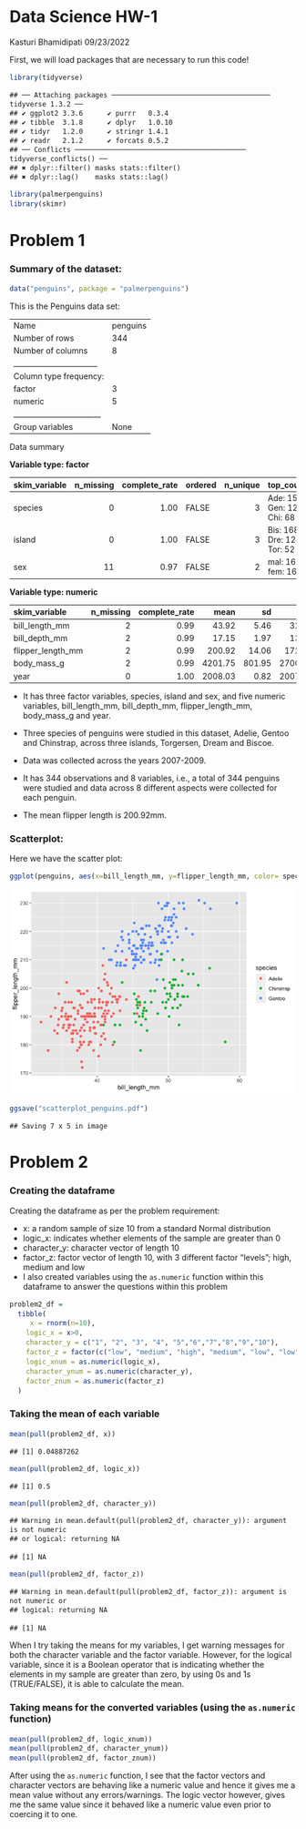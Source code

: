 Data Science HW-1
================
Kasturi Bhamidipati
09/23/2022

First, we will load packages that are necessary to run this code!

``` r
library(tidyverse)
```

    ## ── Attaching packages ─────────────────────────────────────── tidyverse 1.3.2 ──
    ## ✔ ggplot2 3.3.6      ✔ purrr   0.3.4 
    ## ✔ tibble  3.1.8      ✔ dplyr   1.0.10
    ## ✔ tidyr   1.2.0      ✔ stringr 1.4.1 
    ## ✔ readr   2.1.2      ✔ forcats 0.5.2 
    ## ── Conflicts ────────────────────────────────────────── tidyverse_conflicts() ──
    ## ✖ dplyr::filter() masks stats::filter()
    ## ✖ dplyr::lag()    masks stats::lag()

``` r
library(palmerpenguins)
library(skimr)
```

# Problem 1

### Summary of the dataset:

``` r
data("penguins", package = "palmerpenguins")
```

This is the Penguins data set:

|                                                  |          |
|:-------------------------------------------------|:---------|
| Name                                             | penguins |
| Number of rows                                   | 344      |
| Number of columns                                | 8        |
| \_\_\_\_\_\_\_\_\_\_\_\_\_\_\_\_\_\_\_\_\_\_\_   |          |
| Column type frequency:                           |          |
| factor                                           | 3        |
| numeric                                          | 5        |
| \_\_\_\_\_\_\_\_\_\_\_\_\_\_\_\_\_\_\_\_\_\_\_\_ |          |
| Group variables                                  | None     |

Data summary

**Variable type: factor**

| skim_variable | n_missing | complete_rate | ordered | n_unique | top_counts                  |
|:--------------|----------:|--------------:|:--------|---------:|:----------------------------|
| species       |         0 |          1.00 | FALSE   |        3 | Ade: 152, Gen: 124, Chi: 68 |
| island        |         0 |          1.00 | FALSE   |        3 | Bis: 168, Dre: 124, Tor: 52 |
| sex           |        11 |          0.97 | FALSE   |        2 | mal: 168, fem: 165          |

**Variable type: numeric**

| skim_variable     | n_missing | complete_rate |    mean |     sd |     p0 |     p25 |     p50 |    p75 |   p100 | hist  |
|:------------------|----------:|--------------:|--------:|-------:|-------:|--------:|--------:|-------:|-------:|:------|
| bill_length_mm    |         2 |          0.99 |   43.92 |   5.46 |   32.1 |   39.23 |   44.45 |   48.5 |   59.6 | ▃▇▇▆▁ |
| bill_depth_mm     |         2 |          0.99 |   17.15 |   1.97 |   13.1 |   15.60 |   17.30 |   18.7 |   21.5 | ▅▅▇▇▂ |
| flipper_length_mm |         2 |          0.99 |  200.92 |  14.06 |  172.0 |  190.00 |  197.00 |  213.0 |  231.0 | ▂▇▃▅▂ |
| body_mass_g       |         2 |          0.99 | 4201.75 | 801.95 | 2700.0 | 3550.00 | 4050.00 | 4750.0 | 6300.0 | ▃▇▆▃▂ |
| year              |         0 |          1.00 | 2008.03 |   0.82 | 2007.0 | 2007.00 | 2008.00 | 2009.0 | 2009.0 | ▇▁▇▁▇ |

-   It has three factor variables, species, island and sex, and five
    numeric variables, bill_length_mm, bill_depth_mm, flipper_length_mm,
    body_mass_g and year.

-   Three species of penguins were studied in this dataset, Adelie,
    Gentoo and Chinstrap, across three islands, Torgersen, Dream and
    Biscoe.

-   Data was collected across the years 2007-2009.

-   It has 344 observations and 8 variables, i.e., a total of 344
    penguins were studied and data across 8 different aspects were
    collected for each penguin.

-   The mean flipper length is 200.92mm.

### Scatterplot:

Here we have the scatter plot:

``` r
ggplot(penguins, aes(x=bill_length_mm, y=flipper_length_mm, color= species))+geom_point()
```

![](p8105_hw1_kb3246_files/figure-gfm/unnamed-chunk-3-1.png)<!-- -->

``` r
ggsave("scatterplot_penguins.pdf")
```

    ## Saving 7 x 5 in image

# Problem 2

### Creating the dataframe

Creating the dataframe as per the problem requirement:

-   x: a random sample of size 10 from a standard Normal distribution
-   logic_x: indicates whether elements of the sample are greater than 0
-   character_y: character vector of length 10
-   factor_z: factor vector of length 10, with 3 different factor
    “levels”; high, medium and low  
-   I also created variables using the `as.numeric` function within this
    dataframe to answer the questions within this problem

``` r
problem2_df = 
  tibble(
     x = rnorm(n=10), 
    logic_x = x>0,
    character_y = c("1", "2", "3", "4", "5","6","7","8","9","10"),
    factor_z = factor(c("low", "medium", "high", "medium", "low", "low", "high", "medium", "high", "high")),
    logic_xnum = as.numeric(logic_x),
    character_ynum = as.numeric(character_y),
    factor_znum = as.numeric(factor_z)
  )
```

### Taking the mean of each variable

``` r
mean(pull(problem2_df, x))
```

    ## [1] 0.04887262

``` r
mean(pull(problem2_df, logic_x))
```

    ## [1] 0.5

``` r
mean(pull(problem2_df, character_y))
```

    ## Warning in mean.default(pull(problem2_df, character_y)): argument is not numeric
    ## or logical: returning NA

    ## [1] NA

``` r
mean(pull(problem2_df, factor_z))
```

    ## Warning in mean.default(pull(problem2_df, factor_z)): argument is not numeric or
    ## logical: returning NA

    ## [1] NA

When I try taking the means for my variables, I get warning messages for
both the character variable and the factor variable. However, for the
logical variable, since it is a Boolean operator that is indicating
whether the elements in my sample are greater than zero, by using 0s and
1s (TRUE/FALSE), it is able to calculate the mean.

### Taking means for the converted variables (using the `as.numeric` function)

``` r
mean(pull(problem2_df, logic_xnum))
mean(pull(problem2_df, character_ynum))
mean(pull(problem2_df, factor_znum))
```

After using the `as.numeric` function, I see that the factor vectors and
character vectors are behaving like a numeric value and hence it gives
me a mean value without any errors/warnings. The logic vector however,
gives me the same value since it behaved like a numeric value even prior
to coercing it to one.
